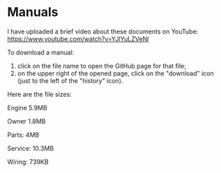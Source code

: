 # Manuals
I have uploaded a brief video about these documents on YouTube: https://www.youtube.com/watch?v=YJlYuLZVeNI

To download a manual:

1. click on the file name to open the GitHub page for that file;
2. on the upper right of the opened page, click on the "download" icon (just to the left of the "history" icon).

Here are the file sizes:

Engine 5.9MB

Owner 1.8MB

Parts: 4MB

Service: 10.3MB

Wiring: 739KB


